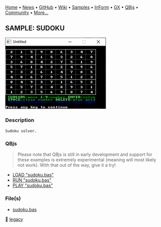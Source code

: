 [Home](https://qb64.com) • [News](../../news.md) • [GitHub](https://github.com/QB64Official/qb64) • [Wiki](https://github.com/QB64Official/qb64/wiki) • [Samples](../../samples.md) • [InForm](../../inform.md) • [GX](../../gx.md) • [QBjs](../../qbjs.md) • [Community](../../community.md) • [More...](../../more.md)

## SAMPLE: SUDOKU

![screenshot.png](img/screenshot.png)

### Description

```text
Sudoku solver.
```

### QBjs

> Please note that QBjs is still in early development and support for these examples is extremely experimental (meaning will most likely not work). With that out of the way, give it a try!

* [LOAD "sudoku.bas"](https://v6p9d9t4.ssl.hwcdn.net/html/6022890/index.html?src=https://qb64.com/samples/sudoku/src/sudoku.bas)
* [RUN "sudoku.bas"](https://v6p9d9t4.ssl.hwcdn.net/html/6022890/index.html?mode=auto&src=https://qb64.com/samples/sudoku/src/sudoku.bas)
* [PLAY "sudoku.bas"](https://v6p9d9t4.ssl.hwcdn.net/html/6022890/index.html?mode=play&src=https://qb64.com/samples/sudoku/src/sudoku.bas)

### File(s)

* [sudoku.bas](src/sudoku.bas)

🔗 [legacy](../legacy.md)
